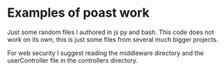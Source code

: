 <h1>Examples of poast work </h1>
Just some random files I authored in js py and bash. This code does not work on its own, this is just some files from several much bigger projects.

For web security I suggest reading the middleware directory and the userController file in the controllers directory.